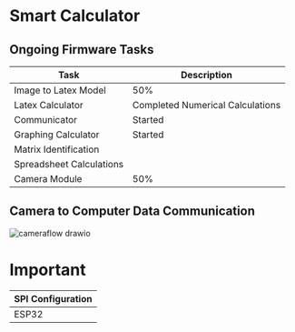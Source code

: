 # Smart Calculator

## Ongoing Firmware Tasks

| Task | Description |
|-------------|----------|
| Image to Latex Model | 50% |
| Latex Calculator | Completed Numerical Calculations |
| Communicator | Started |
| Graphing Calculator| Started |
| Matrix Identification | |
| Spreadsheet Calculations | |
| Camera Module | 50% |


## Camera to Computer Data Communication

![cameraflow drawio](https://github.com/Buddhi19/EE356-SmartCalculator/assets/119914594/a831215b-a3d6-4008-bd4d-0d18a6ccdfca)

# Important

|SPI Configuration |
|------------------|
| ESP32 |
